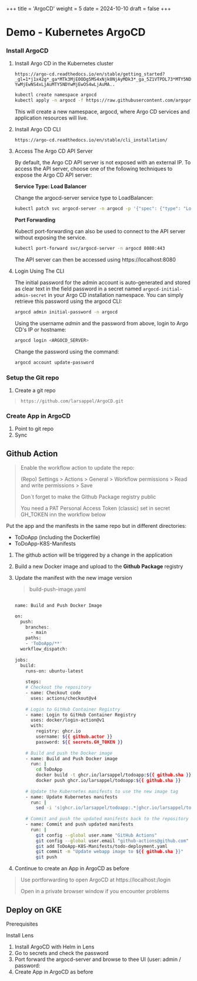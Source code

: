 +++
title = 'ArgoCD'
weight = 5
date = 2024-10-10
draft = false
+++

# Demo - Kubernetes ArgoCD

### Install ArgoCD

1. Install Argo CD in the Kubernetes cluster
	
	`https://argo-cd.readthedocs.io/en/stable/getting_started?_gl=1*j1x42g*_ga*MTk3MjE0ODg5MS4xNjk0NjAyMDk3*_ga_5Z1VTPDL73*MTY5NDYwMjEwNS4xLjAuMTY5NDYwMjEwOS4wLjAuMA..`
	
	```bash
	kubectl create namespace argocd
	kubectl apply -n argocd -f https://raw.githubusercontent.com/argoproj/argo-cd/stable/manifests/install.yaml
	```
	
	This will create a new namespace, argocd, where Argo CD services and application resources will live.
	
2. Install Argo CD CLI
	
	`https://argo-cd.readthedocs.io/en/stable/cli_installation/`
	
3. Access The Argo CD API Server

	By default, the Argo CD API server is not exposed with an external IP. To access the API server, choose one of the following techniques to expose the Argo CD API server:
	
	**Service Type: Load Balancer**
	
	Change the argocd-server service type to LoadBalancer:
	
	```bash
	kubectl patch svc argocd-server -n argocd -p '{"spec": {"type": "LoadBalancer"}}'
	```
	
	**Port Forwarding**
	
	Kubectl port-forwarding can also be used to connect to the API server without exposing the service.
	
	```bash
	kubectl port-forward svc/argocd-server -n argocd 8080:443
	```
	
	The API server can then be accessed using https://localhost:8080
	
4. Login Using The CLI

	The initial password for the admin account is auto-generated and stored as clear text in the field password in a secret named `argocd-initial-admin-secret` in your Argo CD installation namespace. You can simply retrieve this password using the argocd CLI:
	
	```bash
	argocd admin initial-password -n argocd
	```
	
	Using the username _admin_ and the password from above, login to Argo CD's IP or hostname:
	
	```bash
	argocd login <ARGOCD_SERVER>
	```
	
	Change the password using the command:
	
	```bash
	argocd account update-password
	```


### Setup the Git repo

1. Create a git repo

> `https://github.com/larsappel/ArgoCD.git`

### Create App in ArgoCD

1. Point to git repo
2. Sync

## Github Action

> Enable the workflow action to update the repo:
> 
> (Repo) Settings > Actions > General > Workflow permissions > Read and write permissions > Save
> 
> Don´t forget to make the Github Package registry public 
> 
> You need a PAT Personal Access Token (classic) set in secret GH_TOKEN inn the workflow below

Put the app and the manifests in the same repo but in different directories:

- ToDoApp (including the Dockerfile)
- ToDoApp-K8S-Manifests

1. The github action will be triggered by a change in the application
1. Build a new Docker image and upload to the **Github Package** registry
2. Update the manifest with the new image version

	> build-push-image.yaml
	
	```bash
		
	name: Build and Push Docker Image
	
	on:
	  push:
	    branches:
	      - main
	    paths:
	    - 'ToDoApp/**'
	  workflow_dispatch:
		
	jobs:
	  build:
	    runs-on: ubuntu-latest
		
	    steps:
	    # Checkout the repository
	    - name: Checkout code
	      uses: actions/checkout@v4
		
	    # Login to GitHub Container Registry
	    - name: Login to GitHub Container Registry
	      uses: docker/login-action@v1
	      with:
	        registry: ghcr.io
	        username: ${{ github.actor }}
	        password: ${{ secrets.GH_TOKEN }}
		
	    # Build and push the Docker image
	    - name: Build and Push Docker image
	      run: |
	        cd ToDoApp
	        docker build -t ghcr.io/larsappel/todoapp:${{ github.sha }} .
	        docker push ghcr.io/larsappel/todoapp:${{ github.sha }}
		
	    # Update the Kubernetes manifests to use the new image tag
	    - name: Update Kubernetes manifests
	      run: |
	        sed -i 's|ghcr.io/larsappel/todoapp:.*|ghcr.io/larsappel/todoapp:${{ github.sha }}|' ToDoApp-K8S-Manifests/todo-deployment.yaml
		
	    # Commit and push the updated manifests back to the repository
	    - name: Commit and push updated manifests
	      run: |
	        git config --global user.name "GitHub Actions"
	        git config --global user.email "github-actions@github.com"
	        git add ToDoApp-K8S-Manifests/todo-deployment.yaml
	        git commit -m "Update webapp image to ${{ github.sha }}"
	        git push
	```

4. Continue to create an App in ArgoCD as before

> Use portforwarding to open ArgoCD at https://localhost:<port>/login
> 
> Open in a private browser window if you encounter problems




## Deploy on GKE

Prerequisites

Install Lens

1. Install ArgoCD with Helm in Lens
2. Go to secrets and check the password
3. Port forward the argocd-server and browse to thee UI (user: admin / password: <from secrets>
4. Create App in ArgoCD as before


